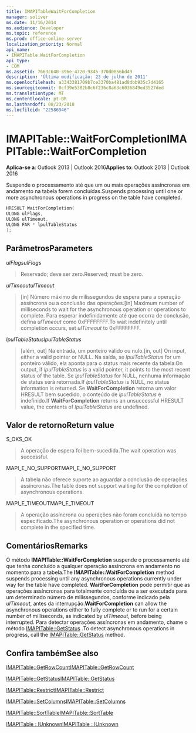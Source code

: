 ```yaml
---
title: IMAPITableWaitForCompletion
manager: soliver
ms.date: 11/16/2014
ms.audience: Developer
ms.topic: reference
ms.prod: office-online-server
localization_priority: Normal
api_name:
- IMAPITable.WaitForCompletion
api_type:
- COM
ms.assetid: 7663c640-396e-4720-9345-370d0856bd49
description: 'Última modificação: 23 de julho de 2011'
ms.openlocfilehash: a3343381709b7ce3370ba481ad8dbb935c7d4165
ms.sourcegitcommit: 0cf39e5382b8c6f236c8a63c6036849ed3527ded
ms.translationtype: MT
ms.contentlocale: pt-BR
ms.lasthandoff: 08/23/2018
ms.locfileid: "22586946"
---
```

# <a name="imapitablewaitforcompletion"></a><span data-ttu-id="b51f9-103">IMAPITable::WaitForCompletion</span><span class="sxs-lookup"><span data-stu-id="b51f9-103">IMAPITable::WaitForCompletion</span></span>

  
  
<span data-ttu-id="b51f9-104">**Aplica-se a**: Outlook 2013 | Outlook 2016</span><span class="sxs-lookup"><span data-stu-id="b51f9-104">**Applies to**: Outlook 2013 | Outlook 2016</span></span> 
  
<span data-ttu-id="b51f9-105">Suspende o processamento até que um ou mais operações assíncronas em andamento na tabela forem concluídas.</span><span class="sxs-lookup"><span data-stu-id="b51f9-105">Suspends processing until one or more asynchronous operations in progress on the table have completed.</span></span>
  
```cpp
HRESULT WaitForCompletion(
ULONG ulFlags,
ULONG ulTimeout,
ULONG FAR * lpulTableStatus
);
```

## <a name="parameters"></a><span data-ttu-id="b51f9-106">Parâmetros</span><span class="sxs-lookup"><span data-stu-id="b51f9-106">Parameters</span></span>

 <span data-ttu-id="b51f9-107">_ulFlags_</span><span class="sxs-lookup"><span data-stu-id="b51f9-107">_ulFlags_</span></span>
  
> <span data-ttu-id="b51f9-108">Reservado; deve ser zero.</span><span class="sxs-lookup"><span data-stu-id="b51f9-108">Reserved; must be zero.</span></span>
    
 <span data-ttu-id="b51f9-109">_ulTimeout_</span><span class="sxs-lookup"><span data-stu-id="b51f9-109">_ulTimeout_</span></span>
  
> <span data-ttu-id="b51f9-110">[in] Número máximo de milissegundos de espera para a operação assíncrona ou a conclusão das operações.</span><span class="sxs-lookup"><span data-stu-id="b51f9-110">[in] Maximum number of milliseconds to wait for the asynchronous operation or operations to complete.</span></span> <span data-ttu-id="b51f9-111">Para esperar indefinidamente até que ocorra de conclusão, defina _ulTimeout_ como 0xFFFFFFFF.</span><span class="sxs-lookup"><span data-stu-id="b51f9-111">To wait indefinitely until completion occurs, set  _ulTimeout_ to 0xFFFFFFFF.</span></span> 
    
 <span data-ttu-id="b51f9-112">_lpulTableStatus_</span><span class="sxs-lookup"><span data-stu-id="b51f9-112">_lpulTableStatus_</span></span>
  
> <span data-ttu-id="b51f9-113">[além, out] Na entrada, um ponteiro válido ou nulo.</span><span class="sxs-lookup"><span data-stu-id="b51f9-113">[in, out] On input, either a valid pointer or NULL.</span></span> <span data-ttu-id="b51f9-114">Na saída, se _lpulTableStatus_ for um ponteiro válido, ela aponta para o status mais recente da tabela.</span><span class="sxs-lookup"><span data-stu-id="b51f9-114">On output, if  _lpulTableStatus_ is a valid pointer, it points to the most recent status of the table.</span></span> <span data-ttu-id="b51f9-115">Se _lpulTableStatus_ for NULL, nenhuma informação de status será retornada.</span><span class="sxs-lookup"><span data-stu-id="b51f9-115">If  _lpulTableStatus_ is NULL, no status information is returned.</span></span> <span data-ttu-id="b51f9-116">Se **WaitForCompletion** retorna um valor HRESULT bem sucedido, o conteúdo de _lpulTableStatus_ é indefinido.</span><span class="sxs-lookup"><span data-stu-id="b51f9-116">If **WaitForCompletion** returns an unsuccessful HRESULT value, the contents of  _lpulTableStatus_ are undefined.</span></span> 
    
## <a name="return-value"></a><span data-ttu-id="b51f9-117">Valor de retorno</span><span class="sxs-lookup"><span data-stu-id="b51f9-117">Return value</span></span>

<span data-ttu-id="b51f9-118">S_OK</span><span class="sxs-lookup"><span data-stu-id="b51f9-118">S_OK</span></span> 
  
> <span data-ttu-id="b51f9-119">A operação de espera foi bem-sucedida.</span><span class="sxs-lookup"><span data-stu-id="b51f9-119">The wait operation was successful.</span></span>
    
<span data-ttu-id="b51f9-120">MAPI_E_NO_SUPPORT</span><span class="sxs-lookup"><span data-stu-id="b51f9-120">MAPI_E_NO_SUPPORT</span></span> 
  
> <span data-ttu-id="b51f9-121">A tabela não oferece suporte ao aguardar a conclusão de operações assíncronas.</span><span class="sxs-lookup"><span data-stu-id="b51f9-121">The table does not support waiting for the completion of asynchronous operations.</span></span>
    
<span data-ttu-id="b51f9-122">MAPI_E_TIMEOUT</span><span class="sxs-lookup"><span data-stu-id="b51f9-122">MAPI_E_TIMEOUT</span></span> 
  
> <span data-ttu-id="b51f9-123">A operação assíncrona ou operações não foram concluída no tempo especificado.</span><span class="sxs-lookup"><span data-stu-id="b51f9-123">The asynchronous operation or operations did not complete in the specified time.</span></span>
    
## <a name="remarks"></a><span data-ttu-id="b51f9-124">Comentários</span><span class="sxs-lookup"><span data-stu-id="b51f9-124">Remarks</span></span>

<span data-ttu-id="b51f9-125">O método **IMAPITable::WaitForCompletion** suspende o processamento até que tenha concluído a qualquer operação assíncrona em andamento no momento para a tabela.</span><span class="sxs-lookup"><span data-stu-id="b51f9-125">The **IMAPITable::WaitForCompletion** method suspends processing until any asynchronous operations currently under way for the table have completed.</span></span> <span data-ttu-id="b51f9-126">**WaitForCompletion** pode permitir que as operações assíncronas para totalmente concluída ou a ser executada para um determinado número de milissegundos, conforme indicado pela _ulTimeout_, antes da interrupção.</span><span class="sxs-lookup"><span data-stu-id="b51f9-126">**WaitForCompletion** can allow the asynchronous operations either to fully complete or to run for a certain number of milliseconds, as indicated by  _ulTimeout_, before being interrupted.</span></span> <span data-ttu-id="b51f9-127">Para detectar operações assíncronas em andamento, chame o método [IMAPITable::GetStatus](imapitable-getstatus.md) .</span><span class="sxs-lookup"><span data-stu-id="b51f9-127">To detect asynchronous operations in progress, call the [IMAPITable::GetStatus](imapitable-getstatus.md) method.</span></span> 
  
## <a name="see-also"></a><span data-ttu-id="b51f9-128">Confira também</span><span class="sxs-lookup"><span data-stu-id="b51f9-128">See also</span></span>



[<span data-ttu-id="b51f9-129">IMAPITable::GetRowCount</span><span class="sxs-lookup"><span data-stu-id="b51f9-129">IMAPITable::GetRowCount</span></span>](imapitable-getrowcount.md)
  
[<span data-ttu-id="b51f9-130">IMAPITable::GetStatus</span><span class="sxs-lookup"><span data-stu-id="b51f9-130">IMAPITable::GetStatus</span></span>](imapitable-getstatus.md)
  
[<span data-ttu-id="b51f9-131">IMAPITable::Restrict</span><span class="sxs-lookup"><span data-stu-id="b51f9-131">IMAPITable::Restrict</span></span>](imapitable-restrict.md)
  
[<span data-ttu-id="b51f9-132">IMAPITable::SetColumns</span><span class="sxs-lookup"><span data-stu-id="b51f9-132">IMAPITable::SetColumns</span></span>](imapitable-setcolumns.md)
  
[<span data-ttu-id="b51f9-133">IMAPITable::SortTable</span><span class="sxs-lookup"><span data-stu-id="b51f9-133">IMAPITable::SortTable</span></span>](imapitable-sorttable.md)
  
[<span data-ttu-id="b51f9-134">IMAPITable : IUnknown</span><span class="sxs-lookup"><span data-stu-id="b51f9-134">IMAPITable : IUnknown</span></span>](imapitableiunknown.md)

